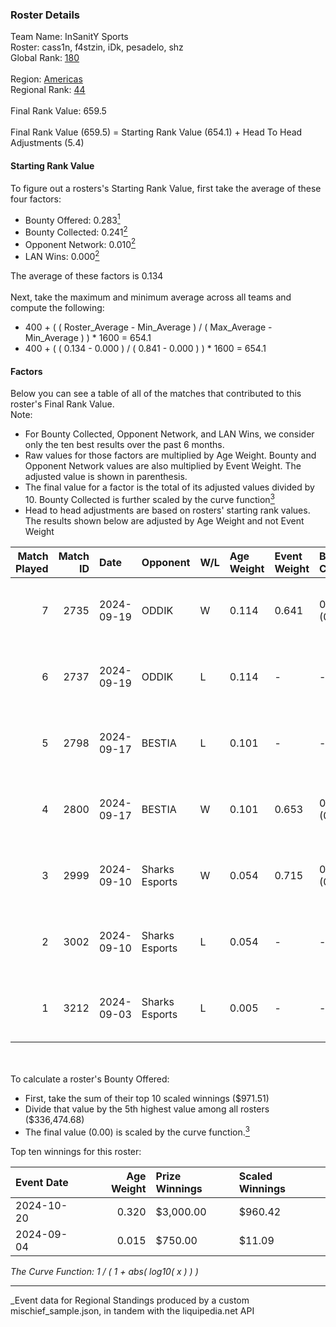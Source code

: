 ### Roster Details<br />
Team Name: InSanitY Sports<br />
Roster: cass1n, f4stzin, iDk, pesadelo, shz<br />
Global Rank: [180](../../standings_global_2025_03_01.md)<br />
<br />
Region: [Americas]( ../../standings_americas_2025_03_01.md)<br />
Regional Rank: [44]( ../../standings_americas_2025_03_01.md)<br />
<br />
Final Rank Value:  659.5<br />
<br />
Final Rank Value (659.5) = Starting Rank Value (654.1) + Head To Head Adjustments (5.4)<br />

#### Starting Rank Value<br />
To figure out a rosters's Starting Rank Value, first take the average of these four factors:<br />
- Bounty Offered: 0.283[<sup>1</sup>](#table2)
- Bounty Collected: 0.241[<sup>2</sup>](#table1)
- Opponent Network: 0.010[<sup>2</sup>](#table1)
- LAN Wins: 0.000[<sup>2</sup>](#table1)

The average of these factors is 0.134<br />
<br />
Next, take the maximum and minimum average across all teams and compute the following:<br />
- 400 + ( ( Roster_Average - Min_Average ) / ( Max_Average - Min_Average ) ) * 1600 = 654.1
- 400 + ( ( 0.134 - 0.000 ) / ( 0.841 - 0.000 ) ) * 1600 = 654.1


#### Factors<br />
Below you can see a table of all of the matches that contributed to this roster's Final Rank Value.<br />
Note:<br />

- For Bounty Collected, Opponent Network, and LAN Wins, we consider only the ten best results over the past 6 months.
- Raw values for those factors are multiplied by Age Weight. Bounty and Opponent Network values are also multiplied by Event Weight. The adjusted value is shown in parenthesis.
- The final value for a factor is the total of its adjusted values divided by 10. Bounty Collected is further scaled by the curve function[<sup>3</sup>](#curveFunction)
- Head to head adjustments are based on rosters' starting rank values. The results shown below are adjusted by Age Weight and not Event Weight
<span id="table1"></span><br />


| Match Played | Match ID | Date       | Opponent       | W/L | Age Weight | Event Weight | Bounty Collected | Opponent Network | LAN Wins  | H2H Adj. | Roster                              |
| -: | -: | :- | :- | :- | :- | :- | :- | :- | :- | -: | :- |
|            7 |     2735 | 2024-09-19 | ODDIK          | W   | 0.114      | 0.641        | 0.028 (0.002)    | 0.549 (0.040)    | 0 (0.000) |     2.70 | cass1n, f4stzin, iDk, pesadelo, shz |
|            6 |     2737 | 2024-09-19 | ODDIK          | L   | 0.114      | -            | -                | -                | -         |    -0.91 | cass1n, f4stzin, iDk, pesadelo, shz |
|            5 |     2798 | 2024-09-17 | BESTIA         | L   | 0.101      | -            | -                | -                | -         |    -0.50 | cass1n, f4stzin, iDk, pesadelo, shz |
|            4 |     2800 | 2024-09-17 | BESTIA         | W   | 0.101      | 0.653        | 0.045 (0.003)    | 0.572 (0.038)    | 0 (0.000) |     2.69 | cass1n, f4stzin, iDk, pesadelo, shz |
|            3 |     2999 | 2024-09-10 | Sharks Esports | W   | 0.054      | 0.715        | 0.054 (0.002)    | 0.661 (0.026)    | 0 (0.000) |     1.58 | cass1n, f4stzin, iDk, pesadelo, shz |
|            2 |     3002 | 2024-09-10 | Sharks Esports | L   | 0.054      | -            | -                | -                | -         |    -0.14 | cass1n, f4stzin, iDk, pesadelo, shz |
|            1 |     3212 | 2024-09-03 | Sharks Esports | L   | 0.005      | -            | -                | -                | -         |    -0.01 | cass1n, f4stzin, iDk, pesadelo, shz |

<br />
<span id="table2"></span><br />
To calculate a roster's Bounty Offered:<br />

- First, take the sum of their top 10 scaled winnings ($971.51)
- Divide that value by the 5th highest value among all rosters ($336,474.68)
- The final value (0.00) is scaled by the curve function.[<sup>3</sup>](#curveFunction)

Top ten winnings for this roster:<br />

| Event Date | Age Weight | Prize Winnings | Scaled Winnings |
| :- | -: | :- | :- |
| 2024-10-20 |      0.320 | $3,000.00      | $960.42         |
| 2024-09-04 |      0.015 | $750.00        | $11.09          |


<span id="curveFunction"></span>_The Curve Function: 1 / ( 1 + abs( log10( x ) ) )_<br />

---
_Event data for Regional Standings produced by a custom mischief_sample.json, in tandem with the liquipedia.net API<br />
